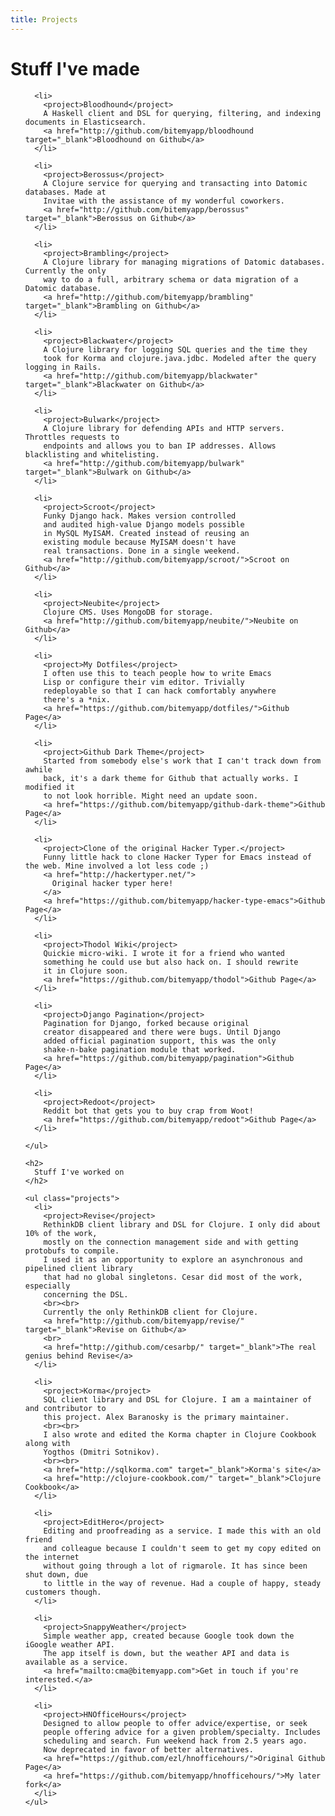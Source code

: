 ```yaml
---
title: Projects
---
```


# Stuff I've made

<ul class="projects">

      <li>
        <project>Bloodhound</project>
        A Haskell client and DSL for querying, filtering, and indexing documents in Elasticsearch.
        <a href="http://github.com/bitemyapp/bloodhound target="_blank">Bloodhound on Github</a>
      </li>

      <li>
        <project>Berossus</project>
        A Clojure service for querying and transacting into Datomic databases. Made at 
        Invitae with the assistance of my wonderful coworkers.
        <a href="http://github.com/bitemyapp/berossus" target="_blank">Berossus on Github</a>
      </li>

      <li>
        <project>Brambling</project>
        A Clojure library for managing migrations of Datomic databases. Currently the only
        way to do a full, arbitrary schema or data migration of a Datomic database.
        <a href="http://github.com/bitemyapp/brambling" target="_blank">Brambling on Github</a>
      </li>

      <li>
        <project>Blackwater</project>
        A Clojure library for logging SQL queries and the time they
        took for Korma and clojure.java.jdbc. Modeled after the query logging in Rails.
        <a href="http://github.com/bitemyapp/blackwater" target="_blank">Blackwater on Github</a>
      </li>

      <li>
        <project>Bulwark</project>
        A Clojure library for defending APIs and HTTP servers. Throttles requests to
        endpoints and allows you to ban IP addresses. Allows blacklisting and whitelisting.
        <a href="http://github.com/bitemyapp/bulwark" target="_blank">Bulwark on Github</a>
      </li>

      <li>
        <project>Scroot</project>
        Funky Django hack. Makes version controlled
        and audited high-value Django models possible
        in MySQL MyISAM. Created instead of reusing an
        existing module because MyISAM doesn't have
        real transactions. Done in a single weekend.
        <a href="http://github.com/bitemyapp/scroot/">Scroot on Github</a>
      </li>

      <li>
        <project>Neubite</project>
        Clojure CMS. Uses MongoDB for storage.
        <a href="http://github.com/bitemyapp/neubite/">Neubite on Github</a>
      </li>

      <li>
        <project>My Dotfiles</project>
        I often use this to teach people how to write Emacs
        Lisp or configure their vim editor. Trivially
        redeployable so that I can hack comfortably anywhere
        there's a *nix.
        <a href="https://github.com/bitemyapp/dotfiles/">Github Page</a>
      </li>

      <li>
        <project>Github Dark Theme</project>
        Started from somebody else's work that I can't track down from awhile
        back, it's a dark theme for Github that actually works. I modified it
        to not look horrible. Might need an update soon.
        <a href="https://github.com/bitemyapp/github-dark-theme">Github Page</a>
      </li>

      <li>
        <project>Clone of the original Hacker Typer.</project>
        Funny little hack to clone Hacker Typer for Emacs instead of the web. Mine involved a lot less code ;)
        <a href="http://hackertyper.net/">
          Original hacker typer here!
        </a>
        <a href="https://github.com/bitemyapp/hacker-type-emacs">Github Page</a>
      </li>

      <li>
        <project>Thodol Wiki</project>
        Quickie micro-wiki. I wrote it for a friend who wanted
        something he could use but also hack on. I should rewrite
        it in Clojure soon.
        <a href="https://github.com/bitemyapp/thodol">Github Page</a>
      </li>

      <li>
        <project>Django Pagination</project>
        Pagination for Django, forked because original
        creator disappeared and there were bugs. Until Django
        added official pagination support, this was the only
        shake-n-bake pagination module that worked.
        <a href="https://github.com/bitemyapp/pagination">Github Page</a>
      </li>

      <li>
        <project>Redoot</project>
        Reddit bot that gets you to buy crap from Woot!
        <a href="https://github.com/bitemyapp/redoot">Github Page</a>
      </li>

    </ul>

    <h2>
      Stuff I've worked on
    </h2>

    <ul class="projects">
      <li>
        <project>Revise</project>
        RethinkDB client library and DSL for Clojure. I only did about 10% of the work,
        mostly on the connection management side and with getting protobufs to compile. 
        I used it as an opportunity to explore an asynchronous and pipelined client library 
        that had no global singletons. Cesar did most of the work, especially
        concerning the DSL.
        <br><br>
        Currently the only RethinkDB client for Clojure.
        <a href="http://github.com/bitemyapp/revise/" target="_blank">Revise on Github</a>
        <br>
        <a href="http://github.com/cesarbp/" target="_blank">The real genius behind Revise</a>
      </li>

      <li>
        <project>Korma</project>
        SQL client library and DSL for Clojure. I am a maintainer of and contributor to
        this project. Alex Baranosky is the primary maintainer.
        <br><br>
        I also wrote and edited the Korma chapter in Clojure Cookbook along with
        Yogthos (Dmitri Sotnikov).
        <br><br>
        <a href="http://sqlkorma.com" target="_blank">Korma's site</a>
        <a href="http://clojure-cookbook.com/" target="_blank">Clojure Cookbook</a>
      </li>

      <li>
        <project>EditHero</project>
        Editing and proofreading as a service. I made this with an old friend
        and colleague because I couldn't seem to get my copy edited on the internet
        without going through a lot of rigmarole. It has since been shut down, due
        to little in the way of revenue. Had a couple of happy, steady customers though.
      </li>

      <li>
        <project>SnappyWeather</project>
        Simple weather app, created because Google took down the iGoogle weather API.
        The app itself is down, but the weather API and data is available as a service.
        <a href="mailto:cma@bitemyapp.com">Get in touch if you're interested.</a>
      </li>

      <li>
        <project>HNOfficeHours</project>
        Designed to allow people to offer advice/expertise, or seek
        people offering advice for a given problem/specialty. Includes
        scheduling and search. Fun weekend hack from 2.5 years ago.
        Now deprecated in favor of better alternatives.
        <a href="https://github.com/ezl/hnofficehours/">Original Github Page</a>
        <a href="https://github.com/bitemyapp/hnofficehours/">My later fork</a>
      </li>
    </ul>
